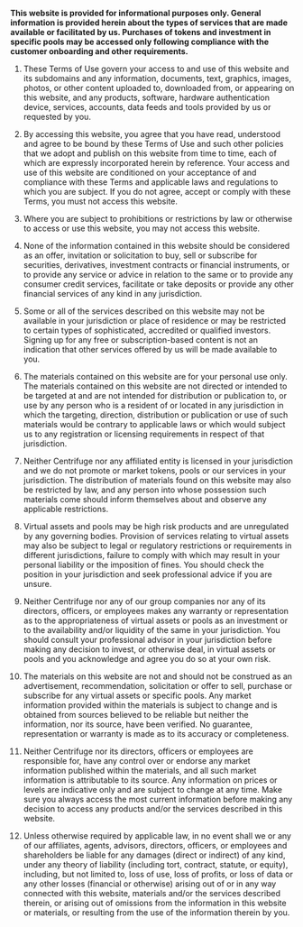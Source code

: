 **This website is provided for informational purposes only. General information is provided herein about the types of services that are made available or facilitated by us. Purchases of tokens and investment in specific pools may be accessed only following compliance with the customer onboarding and other requirements.**

1. These Terms of Use govern your access to and use of this website and its subdomains and any information, documents, text, graphics, images, photos, or other content uploaded to, downloaded from, or appearing on this website, and any products, software, hardware authentication device, services, accounts, data feeds and tools provided by us or requested by you.

2. By accessing this website, you agree that you have read, understood and agree to be bound by these Terms of Use and such other policies that we adopt and publish on this website from time to time, each of which are expressly incorporated herein by reference. Your access and use of this website are conditioned on your acceptance of and compliance with these Terms and applicable laws and regulations to which you are subject. If you do not agree, accept or comply with these Terms, you must not access this website.

3. Where you are subject to prohibitions or restrictions by law or otherwise to access or use this website, you may not access this website.

4. None of the information contained in this website should be considered as an offer, invitation or solicitation to buy, sell or subscribe for securities, derivatives, investment contracts or financial instruments, or to provide any service or advice in relation to the same or to provide any consumer credit services, facilitate or take deposits or provide any other financial services of any kind in any jurisdiction.

5. Some or all of the services described on this website may not be available in your jurisdiction or place of residence or may be restricted to certain types of sophisticated, accredited or qualified investors. Signing up for any free or subscription-based content is not an indication that other services offered by us will be made available to you.

6. The materials contained on this website are for your personal use only. The materials contained on this website are not directed or intended to be targeted at and are not intended for distribution or publication to, or use by any person who is a resident of or located in any jurisdiction in which the targeting, direction, distribution or publication or use of such materials would be contrary to applicable laws or which would subject us to any registration or licensing requirements in respect of that jurisdiction.

7. Neither Centrifuge nor any affiliated entity is licensed in your jurisdiction and we do not promote or market tokens, pools or our services in your jurisdiction. The distribution of materials found on this website may also be restricted by law, and any person into whose possession such materials come should inform themselves about and observe any applicable restrictions.

8. Virtual assets and pools may be high risk products and are unregulated by any governing bodies. Provision of services relating to virtual assets may also be subject to legal or regulatory restrictions or requirements in different jurisdictions, failure to comply with which may result in your personal liability or the imposition of fines. You should check the position in your jurisdiction and seek professional advice if you are unsure.

9. Neither Centrifuge nor any of our group companies nor any of its directors, officers, or employees makes any warranty or representation as to the appropriateness of virtual assets or pools as an investment or to the availability and/or liquidity of the same in your jurisdiction. You should consult your professional advisor in your jurisdiction before making any decision to invest, or otherwise deal, in virtual assets or pools and you acknowledge and agree you do so at your own risk.

10. The materials on this website are not and should not be construed as an advertisement, recommendation, solicitation or offer to sell, purchase or subscribe for any virtual assets or specific pools. Any market information provided within the materials is subject to change and is obtained from sources believed to be reliable but neither the information, nor its source, have been verified. No guarantee, representation or warranty is made as to its accuracy or completeness.

11. Neither Centrifuge nor its directors, officers or employees are responsible for, have any control over or endorse any market information published within the materials, and all such market information is attributable to its source. Any information on prices or levels are indicative only and are subject to change at any time. Make sure you always access the most current information before making any decision to access any products and/or the services described in this website.

12. Unless otherwise required by applicable law, in no event shall we or any of our affiliates, agents, advisors, directors, officers, or employees and shareholders be liable for any damages (direct or indirect) of any kind, under any theory of liability (including tort, contract, statute, or equity), including, but not limited to, loss of use, loss of profits, or loss of data or any other losses (financial or otherwise) arising out of or in any way connected with this website, materials and/or the services described therein, or arising out of omissions from the information in this website or materials, or resulting from the use of the information therein by you.
